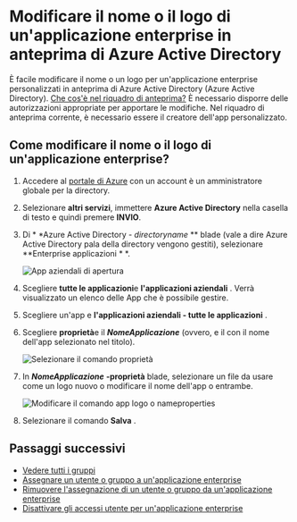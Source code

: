 <properties
    pageTitle="Modificare il nome o il logo di un'applicazione enterprise in anteprima di Azure Active Directory | Microsoft Azure"
    description="Come modificare il nome o un logo per un'app aziendali personalizzate di Azure Active Directory"
    services="active-directory"
    documentationCenter=""
    authors="curtand"
    manager="femila"
    editor=""/>

<tags
    ms.service="active-directory"
    ms.workload="identity"
    ms.tgt_pltfrm="na"
    ms.devlang="na"
    ms.topic="article"
    ms.date="09/30/2016"
    ms.author="curtand"/>

# <a name="change-the-name-or-logo-of-an-enterprise-app-in-azure-active-directory-preview"></a>Modificare il nome o il logo di un'applicazione enterprise in anteprima di Azure Active Directory

È facile modificare il nome o un logo per un'applicazione enterprise personalizzati in anteprima di Azure Active Directory (Azure Active Directory). [Che cos'è nel riquadro di anteprima?](active-directory-preview-explainer.md) È necessario disporre delle autorizzazioni appropriate per apportare le modifiche. Nel riquadro di anteprima corrente, è necessario essere il creatore dell'app personalizzato.

## <a name="how-do-i-change-an-enterprise-apps-name-or-logo"></a>Come modificare il nome o il logo di un'applicazione enterprise?

1. Accedere al [portale di Azure](https://portal.azure.com) con un account è un amministratore globale per la directory.

2. Selezionare **altri servizi**, immettere **Azure Active Directory** nella casella di testo e quindi premere **INVIO**.

3. Di * *Azure Active Directory - *directoryname* ** blade (vale a dire Azure Active Directory pala della directory vengono gestiti), selezionare **Enterprise applicazioni * *.

    ![App aziendali di apertura](./media/active-directory-coreapps-change-app-logo-azure-portal/open-enterprise-apps.png)

4. Scegliere **tutte le applicazioni**e **l'applicazioni aziendali** . Verrà visualizzato un elenco delle App che è possibile gestire.

5. Scegliere un'app e **l'applicazioni aziendali - tutte le applicazioni** .

6. Scegliere **proprietà**e il ***NomeApplicazione*** (ovvero, e il con il nome dell'app selezionato nel titolo).

    ![Selezionare il comando proprietà](./media/active-directory-coreapps-change-app-logo-azure-portal/select-app.png)

7. In ***NomeApplicazione*** **-proprietà** blade, selezionare un file da usare come un logo nuovo o modificare il nome dell'app o entrambe.

    ![Modificare il comando app logo o nameproperties](./media/active-directory-coreapps-change-app-logo-azure-portal/change-logo.png)

8. Selezionare il comando **Salva** .

## <a name="next-steps"></a>Passaggi successivi

- [Vedere tutti i gruppi](active-directory-groups-view-azure-portal.md)
- [Assegnare un utente o gruppo a un'applicazione enterprise](active-directory-coreapps-assign-user-azure-portal.md)
- [Rimuovere l'assegnazione di un utente o gruppo da un'applicazione enterprise](active-directory-coreapps-remove-assignment-azure-portal.md)
- [Disattivare gli accessi utente per un'applicazione enterprise](active-directory-coreapps-disable-app-azure-portal.md)
